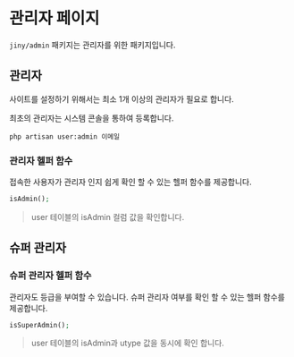 # 관리자 페이지
`jiny/admin` 패키지는 관리자를 위한 패키지입니다. 

## 관리자 
사이트를 설정하기 위해서는 최소 1개 이상의 관리자가 필요로 합니다.

최초의 관리자는 시스템 콘솔을 통하여 등록합니다.
```
php artisan user:admin 이메일
```

### 관리자 헬퍼 함수
접속한 사용자가 관리자 인지 쉽게 확인 할 수 있는 헬퍼 함수를 제공합니다.

```php
isAdmin();
```
> user 테이블의 isAdmin 컬럼 값을 확인합니다.

## 슈퍼 관리자 

### 슈퍼 관리자 헬퍼 함수
관리자도 등급을 부여할 수 있습니다. 슈퍼 관리자 여부를 확인 할 수 있는 헬퍼 함수를 제공합니다.

```php
isSuperAdmin();
```
> user 테이블의 isAdmin과 utype 값을 동시에 확인 합니다.

